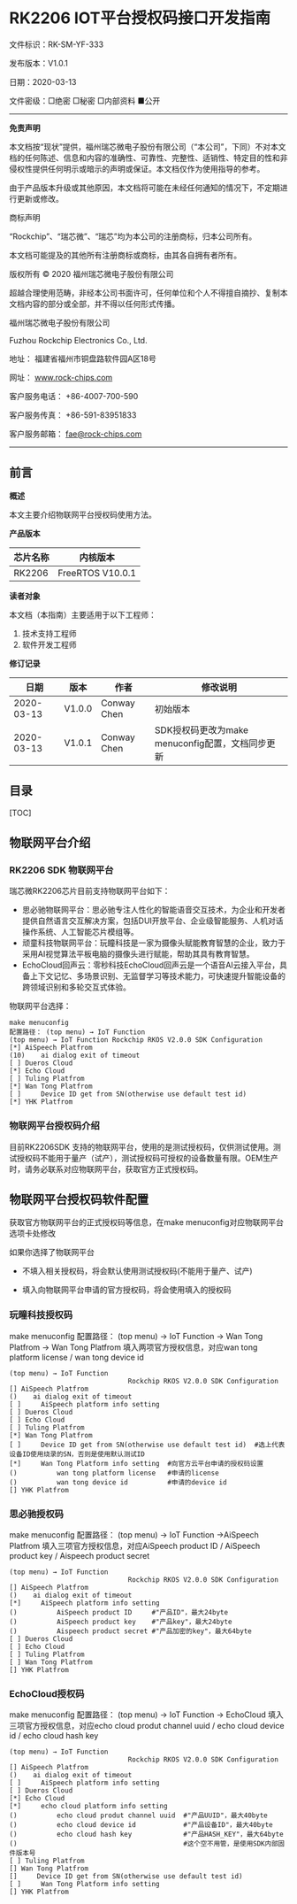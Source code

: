 # RK2206 IOT平台授权码接口开发指南

文件标识：RK-SM-YF-333

发布版本：V1.0.1

日期：2020-03-13

文件密级：□绝密   □秘密   □内部资料   ■公开

------

**免责声明**

本文档按“现状”提供，福州瑞芯微电子股份有限公司（“本公司”，下同）不对本文档的任何陈述、信息和内容的准确性、可靠性、完整性、适销性、特定目的性和非侵权性提供任何明示或暗示的声明或保证。本文档仅作为使用指导的参考。

由于产品版本升级或其他原因，本文档将可能在未经任何通知的情况下，不定期进行更新或修改。

商标声明

“Rockchip”、“瑞芯微”、“瑞芯”均为本公司的注册商标，归本公司所有。

本文档可能提及的其他所有注册商标或商标，由其各自拥有者所有。

版权所有 © 2020 福州瑞芯微电子股份有限公司

超越合理使用范畴，非经本公司书面许可，任何单位和个人不得擅自摘抄、复制本文档内容的部分或全部，并不得以任何形式传播。

福州瑞芯微电子股份有限公司

Fuzhou Rockchip Electronics Co., Ltd.

地址：     福建省福州市铜盘路软件园A区18号

网址：     www.rock-chips.com

客户服务电话： +86-4007-700-590

客户服务传真： +86-591-83951833

客户服务邮箱： fae@rock-chips.com

------

## **前言**

**概述**

本文主要介绍物联网平台授权码使用方法。

**产品版本**

| **芯片名称** | **内核版本**     |
| ------------ | ---------------- |
| RK2206       | FreeRTOS V10.0.1 |

**读者对象**

本文档（本指南）主要适用于以下工程师：

1. 技术支持工程师
2. 软件开发工程师

**修订记录**

| **日期**   | **版本** | **作者** | **修改说明**           |
| ---------- | -------- | --------  | ---------------------- |
| 2020-03-13 | V1.0.0   | Conway Chen | 初始版本               |
| 2020-03-13 | V1.0.1   | Conway Chen | SDK授权码更改为make menuconfig配置，文档同步更新 |

## **目录**

[TOC]

## 物联网平台介绍

### RK2206 SDK 物联网平台

瑞芯微RK2206芯片目前支持物联网平台如下：

- 思必驰物联网平台：思必驰专注人性化的智能语音交互技术，为企业和开发者提供自然语言交互解决方案，包括DUI开放平台、企业级智能服务、人机对话操作系统、人工智能芯片模组等。
- 顽童科技物联网平台：玩瞳科技是一家为摄像头赋能教育智慧的企业，致力于采用AI视觉算法平板电脑的摄像头进行赋能，帮助其具有教育智慧。
- EchoCloud回声云：零秒科技EchoCloud回声云是一个语音AI云接入平台，具备上下文记忆、多场景识别、无监督学习等技术能力，可快速提升智能设备的跨领域识别和多轮交互式体验。

物联网平台选择：

```
make menuconfig
配置路径： (top menu) → IoT Function
(top menu) → IoT Function Rockchip RKOS V2.0.0 SDK Configuration
[*] AiSpeech Platfrom
(10)    ai dialog exit of timeout
[ ] Dueros Cloud
[*] Echo Cloud
[ ] Tuling Platfrom
[*] Wan Tong Platfrom
[ ]     Device ID get from SN(otherwise use default test id)
[*] YHK Platfrom
```

### 物联网平台授权码介绍

目前RK2206SDK 支持的物联网平台，使用的是测试授权码，仅供测试使用。测试授权码不能用于量产（试产），测试授权码可授权的设备数量有限。OEM生产时，请务必联系对应物联网平台，获取官方正式授权码。

## 物联网平台授权码软件配置

获取官方物联网平台的正式授权码等信息，在make  menuconfig对应物联网平台选项卡处修改

如果你选择了物联网平台

- 不填入相关授权码，将会默认使用测试授权码(不能用于量产、试产)

- 填入向物联网平台申请的官方授权码，将会使用填入的授权码

### 玩瞳科技授权码

make menuconfig
配置路径： (top menu) → IoT Function → Wan Tong Platfrom → Wan Tong Platfrom
填入两项官方授权信息，对应wan tong platform license / wan tong device id

```
(top menu) → IoT Function
                              Rockchip RKOS V2.0.0 SDK Configuration
[] AiSpeech Platfrom
()    ai dialog exit of timeout
[ ]     AiSpeech platform info setting
[ ] Dueros Cloud
[ ] Echo Cloud
[ ] Tuling Platfrom
[*] Wan Tong Platfrom
[ ]     Device ID get from SN(otherwise use default test id)  #选上代表设备ID使用烧录的SN，否则是使用默认测试ID
[*]     Wan Tong Platform info setting  #向官方云平台申请的授权码设置
()          wan tong platform license   #申请的license
()          wan tong device id          #申请的device id
[] YHK Platfrom
```

### 思必驰授权码

make menuconfig
配置路径： (top menu) → IoT Function →AiSpeech Platfrom
填入三项官方授权信息，对应AiSpeech product ID / AiSpeech product key / Aispeech product secret

```
(top menu) → IoT Function
                              Rockchip RKOS V2.0.0 SDK Configuration
[] AiSpeech Platfrom
()    ai dialog exit of timeout
[*]     AiSpeech platform info setting
()          AiSpeech product ID     #"产品ID"，最大24byte
()          AiSpeech product key    #"产品key"，最大24byte
()          Aispeech product secret #"产品加密的key"，最大64byte
[ ] Dueros Cloud
[ ] Echo Cloud
[ ] Tuling Platfrom
[ ] Wan Tong Platfrom
[] YHK Platfrom
```

### EchoCloud授权码

make menuconfig
配置路径： (top menu) → IoT Function → EchoCloud
填入三项官方授权信息，对应echo cloud produt channel uuid / echo cloud device id / echo cloud hash key

```
(top menu) → IoT Function
                              Rockchip RKOS V2.0.0 SDK Configuration
[] AiSpeech Platfrom
()    ai dialog exit of timeout
[ ]     AiSpeech platform info setting
[ ] Dueros Cloud
[*] Echo Cloud
[*]     echo cloud platform info setting
()          echo cloud produt channel uuid  #"产品UUID"，最大40byte
()          echo cloud device id            #"产品设备ID"，最大40byte
()          echo cloud hash key             #"产品HASH_KEY"，最大64byte
()                                          #这个空不用管，是使用SDK内部固件版本号
[ ] Tuling Platfrom
[] Wan Tong Platfrom
[]     Device ID get from SN(otherwise use default test id)
[ ]     Wan Tong Platform info setting
[] YHK Platfrom
```